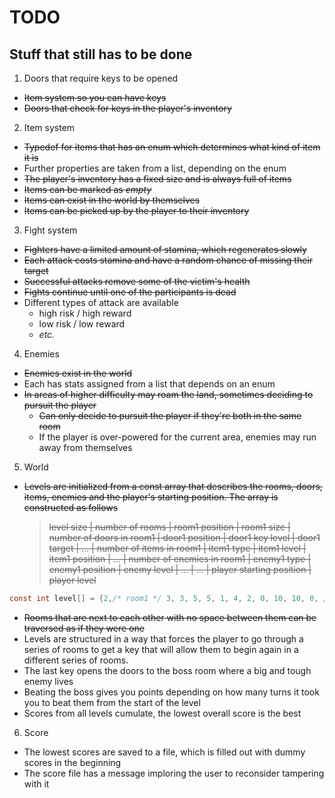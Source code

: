 # TODO
## Stuff that still has to be done

1. Doors that require keys to be opened
  - ~~Item system so you can have keys~~
  - ~~Doors that check for keys in the player's inventory~~
2. Item system
  - ~~Typedef for items that has an enum which determines what kind of item it is~~
  - Further properties are taken from a list, depending on the enum
  - ~~The player's inventory has a fixed size and is always full of items~~
  - ~~Items can be marked as *empty*~~
  - ~~Items can exist in the world by themselves~~
  - ~~Items can be picked up by the player to their inventory~~
3. Fight system
  - ~~Fighters have a limited amount of stamina, which regenerates slowly~~
  - ~~Each attack costs stamina and have a random chance of missing their target~~
  - ~~Successful attacks remove some of the victim's health~~
  - ~~Fights continue until one of the participants is dead~~
  - Different types of attack are available
    - high risk / high reward
    - low risk / low reward
    - *etc.*
4. Enemies
  - ~~Enemies exist in the world~~
  - Each has stats assigned from a list that depends on an enum
  - ~~In areas of higher difficulty may roam the land, sometimes deciding to pursuit the player~~
    - ~~Can only decide to pursuit the player if they're both in the same room~~
    - If the player is over-powered for the current area, enemies may run away from themselves
5. World
  - ~~Levels are initialized from a const array that describes the rooms, doors, items, enemies and the player's starting position. The array is constructed as follows~~

    > ~~level size | number of rooms | room1 position | room1 size | number of doors in room1 | door1 position | door1 key level | door1 target | ... | number of items in room1 | item1 type | item1 level | item1 position | ... | number of enemies in room1 | enemy1 type | enemy1 position | enemy level | ... | ... | player starting position | player level~~

  ```c
  const int level[] = {2,/* room1 */ 3, 3, 5, 5, 1, 4, 2, 0, 10, 10, 0, /* no items */, 0, /* no enemies */, /* room2 */ 9, 9, 5, 5, 1, 0, 0, 0, 7, 5, 0, /* no items */, 0, /* no enemies */, 4, 4 };
  ```
  - ~~Rooms that are next to each other with no space between them can be traversed as if they were one~~
  - Levels are structured in a way that forces the player to go through a series of rooms to get a key that will allow them to begin again in a different series of rooms.
  - The last key opens the doors to the boss room where a big and tough enemy lives
  - Beating the boss gives you points depending on how many turns it took you to beat them from the start of the level
  - Scores from all levels cumulate, the lowest overall score is the best
6. Score
  - The lowest scores are saved to a file, which is filled out with dummy scores in the beginning
  - The score file has a message imploring the user to reconsider tampering with it